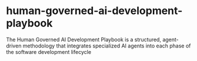 # human-governed-ai-development-playbook
The Human Governed AI Development Playbook is a structured, agent-driven methodology that integrates specialized AI agents into each phase of the software development lifecycle
